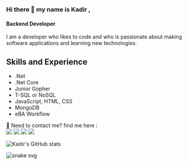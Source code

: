 ### Hi there 👋 my name is Kadir ,
#### Backend Developer
I am a developer who likes to code and who is passionate about making software applications and learning new technologies.



## Skills and Experience
* .Net
* .Net Core
* Junior Gopher
* T-SQL or NoSQL
* JavaScript, HTML, CSS
* MongoDB
* eBA Workflow 

<p>
  📣 Need to contact me? find me here :<br/>
  <a href="mailto:kadirrturan@gmail.com?subject=[GitHub]%20🔥%20Getting%20in%20contact&body=Hello%20Kadir%2C%0A%0AI%20come%20to%20you%20today%20after%20seeing%20your%20GitHub%20profile%20for%20..."><img src="https://img.shields.io/badge/e‑mail-D14836.svg?style=for-the-badge&logo=GMail&logoColor=white"/></a>
  <a href="https://instagram.com/kadirrturann/"><img src="https://img.shields.io/badge/instagram-E4405F.svg?style=for-the-badge&logo=instagram&logoColor=white"/></a>
  <a href="https://linkedin.com/in/kadirrturann"><img src="https://img.shields.io/badge/linkedin-0077B5.svg?style=for-the-badge&logo=linkedin&logoColor=white"/></a>
  <a href="https://twitter.com/TuranKadirr"><img src="https://img.shields.io/badge/twitter-1DA1F2.svg?style=for-the-badge&logo=twitter&logoColor=white"/></a>
</p>

![Kadir's GitHub stats](https://github-readme-stats.vercel.app/api?username=TheOryZ&show_icons=true&theme=radical)

![snake svg](https://github.com/TheOryZ/TheOryZ/blob/output/github-contribution-grid-snake.svg)


